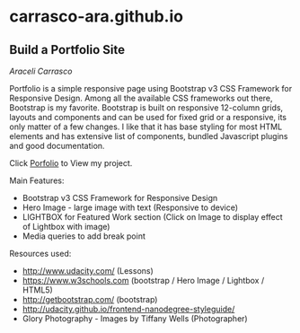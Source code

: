 # carrasco-ara.github.io
## Build a Portfolio Site 
*Araceli Carrasco*

Portfolio is a simple responsive page using Bootstrap v3 CSS Framework for Responsive Design.
Among all the available CSS frameworks out there, Bootstrap is my favorite.
Bootstrap is built on responsive 12-column grids, layouts and components and can be used for fixed grid or a responsive, its only matter of a few changes.
I like that it has base styling for most HTML elements and has extensive list of components, bundled Javascript plugins and good documentation.


Click <a href="https://carrasco-ara.github.io/">Porfolio</a> to View my project.

Main Features:
- Bootstrap v3 CSS Framework for Responsive Design
- Hero Image - large image with text (Responsive to device)
- LIGHTBOX for Featured Work section (Click on Image to display effect of Lightbox with image)
- Media queries to add break point

Resources used: 
- http://www.udacity.com/   (Lessons)
- https://www.w3schools.com (bootstrap / Hero Image / Lightbox / HTML5) 
- http://getbootstrap.com/  (bootstrap)
- http://udacity.github.io/frontend-nanodegree-styleguide/
- Glory Photography - Images by Tiffany Wells (Photographer)
